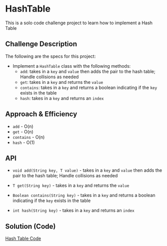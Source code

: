 # HashTable
<!-- Short summary or background information -->
This is a solo code challenge project to learn how to implement a Hash Table

## Challenge Description
<!-- Description of the challenge -->
The following are the specs for this project:
* Implement a `HashTable` class with the following methods:
  * `add`: takes in a `key` and `value` then adds the pair to the hash table; Handle collisions as needed
  * `get`: takes in a `key` and returns the `value`
  * `contains`: takes in a `key` and returns a boolean indicating if the `key` exists in the table
  * `hash`: takes in a `key` and returns an `index`

## Approach & Efficiency
<!-- What approach did you take? Why? What is the Big O space/time for this approach? -->
* `add` - O(n)
* `get` - O(n)
* `contains` - O(n)
* `hash` - O(1)

## API
<!-- Description of each method publicly available to your Linked List -->
* `void add(String key, T value)` - takes in a `key` and `value` then adds the pair to the hash table; Handle collisions as needed

* `T get(String key)` - takes in a `key` and returns the `value`

* `Boolean contains(String key)` - takes in a `key` and returns a boolean indicating if the `key` exists in the table

* `int hash(String key)` - takes in a `key` and returns an `index`

## Solution (Code)
<!-- Link to code -->
[Hash Table Code](https://github.com/stephenchu530/data-structures-and-algorithms/blob/master/HashTable/src/main/java/HashTable/HashTable.java)
